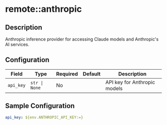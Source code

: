 # remote::anthropic

## Description

Anthropic inference provider for accessing Claude models and Anthropic's AI services.

## Configuration

| Field | Type | Required | Default | Description |
|-------|------|----------|---------|-------------|
| `api_key` | `str \| None` | No |  | API key for Anthropic models |

## Sample Configuration

```yaml
api_key: ${env.ANTHROPIC_API_KEY:=}

```

